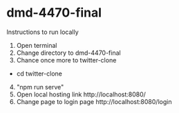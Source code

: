 # dmd-4470-final
Instructions to run locally
1. Open terminal
2. Change directory to dmd-4470-final
3. Chance once more to twitter-clone 
* cd twitter-clone
4. "npm run serve"
5. Open local hosting link http://localhost:8080/
6. Change page to login page http://localhost:8080/login